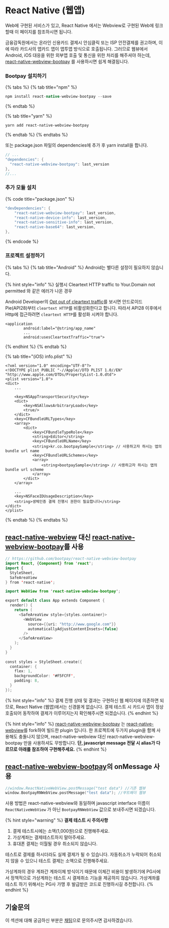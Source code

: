# React Native (웹앱)

Web에 구현된 서비스가 있고, React Native 에서는 Webview로 구현된 Web에 링크할때 이 페이지를 참조하시면 됩니다.&#x20;

금융감독원에서는 온라인 신용카드 결제시 안심클릭 또는 ISP 안전결제를 권고하며, 이에 따라 카드사의 앱카드 앱이 앱투앱 방식으로 호출됩니다. 그러므로 웹뷰에서 Android, iOS 대응을 위한 외부앱 호출 및 통신을 위한 처리를 해주셔야 하는데, [react-native-webview-bootpay](https://github.com/bootpay/react-native-webview-bootpay) 를 사용하시면 쉽게 해결됩니다. &#x20;

### Bootpay 설치하기&#x20;

{% tabs %}
{% tab title="npm" %}
```java
npm install react-native-webview-bootpay --save
```
{% endtab %}

{% tab title="yarn" %}
```
yarn add react-native-webview-bootpay
```
{% endtab %}
{% endtabs %}

또는 package.json 파일의 dependencies에 추가 후 yarn install을 합니다.

```swift
// ...
"dependencies": {
  "react-native-webview-bootpay": last_version
},
//...
```

### 추가 모듈 설치&#x20;

{% code title="package.json" %}
```java
"devDependencies": {    
    "react-native-webview-bootpay": last_version,
    "react-native-device-info": last_version,
    "react-native-sensitive-info": last_version,
    "react-native-base64": last_version,
},      

```
{% endcode %}

### 프로젝트 설정하기

{% tabs %}
{% tab title="Android" %}
Android는 별다른 설정이 필요하지 않습니다.

{% hint style="info" %}
실행시 Cleartext HTTP traffic to Your.Domain not permitted 와 같은 에러가 나온 경우&#x20;

Android Developer의 [Opt out of cleartext traffic](https://developer.android.com/training/articles/security-config#CertificatePinning)를 보시면 안드로이드 Pie(API28)부터 `cleartext HTTP`를 비활성화한다고 합니다. 따라서 API28 이후에서 Http에 접근하려면 `cleartext HTTP`를 활성화 시켜야 합니다.

```
<application
        android:label="@string/app_name"
        ...
        android:usesCleartextTraffic="true">
```
{% endhint %}
{% endtab %}

{% tab title="(iOS) info.plist" %}
```markup
<?xml version="1.0" encoding="UTF-8"?>
<!DOCTYPE plist PUBLIC "-//Apple//DTD PLIST 1.0//EN" "http://www.apple.com/DTDs/PropertyList-1.0.dtd">
<plist version="1.0">
<dict>
    ...

    <key>NSAppTransportSecurity</key>
    <dict>
        <key>NSAllowsArbitraryLoads</key>
        <true/>
    </dict>
    <key>CFBundleURLTypes</key>
    <array>
        <dict>
            <key>CFBundleTypeRole</key>
            <string>Editor</string>
            <key>CFBundleURLName</key>
            <string>kr.co.bootpaySample</string> // 사용하고자 하시는 앱의 bundle url name
            <key>CFBundleURLSchemes</key>
            <array>
                <string>bootpaySample</string> // 사용하고자 하시는 앱의 bundle url scheme
            </array>
        </dict>
    </array>

    ...
    <key>NSFaceIDUsageDescription</key>
    <string>생체인증 결제 진행시 권한이 필요합니다</string>
</dict>
</plist>
```
{% endtab %}
{% endtabs %}

## [react-native-webview](https://github.com/react-native-webview/react-native-webview) 대신 [react-native-webview-bootpay](https://github.com/bootpay/react-native-webview-bootpay)를 사용

```swift
// https://github.com/bootpay/react-native-webview-bootpay
import React, {Component} from 'react';
import {
  StyleSheet,
  SafeAreaView
} from 'react-native';

import WebView from 'react-native-webview-bootpay';

export default class App extends Component {
  render() {
    return (
      <SafeAreaView style={styles.container}>
        <WebView
          source={{uri: "http://www.google.com"}}
          automaticallyAdjustContentInsets={false}
        />
      </SafeAreaView>
    );
  }
}
  
const styles = StyleSheet.create({
  container: {
    flex: 1,
    backgroundColor: '#F5FCFF',
    padding: 8,
  }
});

```

{% hint style="info" %}
결제 진행 상태 및 결과는 구현하신 웹 페이지에 의존하면 되므로, React Native (웹앱)에서는 신경쓸게 없습니다. 결제 테스트 시 카드사 앱이 정상 호출되어 동작하여 결제가 이루어지는지 확인해주시면 되겠습니다.
{% endhint %}

{% hint style="info" %}
[react-native-webview-bootpay](https://github.com/bootpay/react-native-webview-bootpay) 는 [react-native-webview](https://github.com/react-native-webview/react-native-webview)를 fork하여 빌드한 plugin 입니다. 한 프로젝트에 두가지 plugin을 함께 사용해도 충돌나지 않으며, react-native-webview 대신 react-native-webview-bootpay 만을 사용하셔도 무방합니다. **단, javascript message 전달 시 alias가 다르므로 아래를 참조하여 구현해주세요.**
{% endhint %}

## [react-native-webview-bootpay](https://github.com/bootpay/react-native-webview-bootpay)의 onMessage 사용

```swift
//window.ReactNativeWebView.postMessage("test data") //기존 웹뷰 
window.BootpayRNWebView.postMessage("test data"); //부트페이 웹뷰 
```

사용 방법은 react-native-webview와 동일하며 javascript interface 이름이 `ReactNativeWebView` 가 아닌 `BootpayRNWebView` 값으로 보내주시면 되겠습니다.

{% hint style="warning" %}
**결제 테스트 시 주의사항**

1. 결제 테스트시에는 소액(1,000원)으로 진행해주세요.
2. 가상계좌는 결제테스트하지 말아주세요.
3. 휴대폰 결제는 이월될 경우 취소되지 않습니다.

테스트로 결제를 하시더라도 실제 결제가 될 수 있습니다. 자동취소가 누락되어 취소되지 않을 수 있으니 테스트 결제는 소액으로 진행해주세요.&#x20;

가상계좌의 경우 계좌간 계좌이체 방식이기 때문에 이체간 비용이 발생하기에 PG사에서 정책적으로 가상계좌는 테스트 시 결제취소 기능을 제공하지 않습니다. 가상계좌를 테스트 하기 위해서는 PG사 가맹 후 발급받은 코드로 진행하시길 추천합니다.
{% endhint %}

## 기술문의&#x20;

이 섹션에 대해 궁금하신 부분은 [채팅](https://bootpay.channel.io)으로 문의주시면 감사하겠습니다.&#x20;
